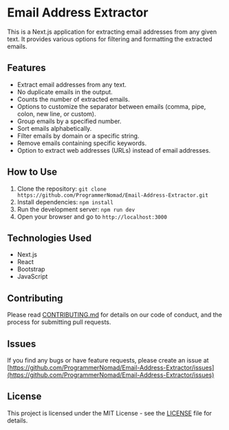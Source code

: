 # Email Address Extractor

This is a Next.js application for extracting email addresses from any given text. It provides various options for filtering and formatting the extracted emails.

## Features

* Extract email addresses from any text.
* No duplicate emails in the output.
* Counts the number of extracted emails.
* Options to customize the separator between emails (comma, pipe, colon, new line, or custom).
* Group emails by a specified number.
* Sort emails alphabetically.
* Filter emails by domain or a specific string.
* Remove emails containing specific keywords.
* Option to extract web addresses (URLs) instead of email addresses.

## How to Use

1. Clone the repository: `git clone https://github.com/ProgrammerNomad/Email-Address-Extractor.git`
2. Install dependencies: `npm install`
3. Run the development server: `npm run dev`
4. Open your browser and go to `http://localhost:3000`

## Technologies Used

* Next.js
* React
* Bootstrap
* JavaScript

## Contributing

Please read [CONTRIBUTING.md](https://github.com/ProgrammerNomad/Email-Address-Extractor/blob/main/CONTRIBUTING.md) for details on our code of conduct, and the process for submitting pull requests.

## Issues

If you find any bugs or have feature requests, please create an issue at [https://github.com/ProgrammerNomad/Email-Address-Extractor/issues](https://github.com/ProgrammerNomad/Email-Address-Extractor/issues)

## License

This project is licensed under the MIT License - see the [LICENSE](LICENSE) file for details.